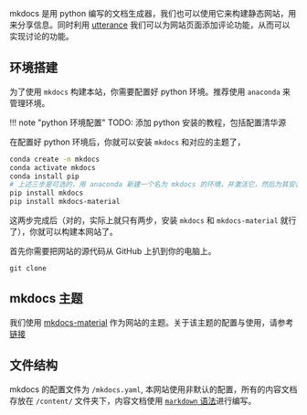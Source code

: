 
mkdocs 是用 python 编写的文档生成器，我们也可以使用它来构建静态网站，用来分享信息。同时利用 [utterance](https://github.com/utterance/utterances) 我们可以为网站页面添加评论功能，从而可以实现讨论的功能。

## 环境搭建

为了使用 `mkdocs` 构建本站，你需要配置好 python 环境。推荐使用 `anaconda` 来管理环境。

!!! note "python 环境配置"
    TODO: 添加 python 安装的教程，包括配置清华源

在配置好 python 环境后，你就可以安装 `mkdocs` 和对应的主题了，

```bash
conda create -n mkdocs
conda activate mkdocs
conda install pip
# 上述三步是可选的，用 anaconda 新建一个名为 mkdocs 的环境，并激活它，然后为其安装 pip （ python 的包管理器）
pip install mkdocs
pip install mkdocs-material
```

这两步完成后（对的，实际上就只有两步，安装 `mkdocs` 和 `mkdocs-material` 就行了），你就可以构建本网站了。

首先你需要把网站的源代码从 GitHub 上扒到你的电脑上。

```
git clone 
```



## mkdocs 主题

我们使用 [mkdocs-material](https://squidfunk.github.io/mkdocs-material/) 作为网站的主题。关于该主题的配置与使用，请参考[链接](https://squidfunk.github.io/mkdocs-material/)

## 文件结构

mkdocs 的配置文件为 `/mkdocs.yaml`, 本网站使用非默认的配置，所有的内容文档存放在 `/content/` 文件夹下，内容文档使用 [`markdown` 语法]()进行编写。


